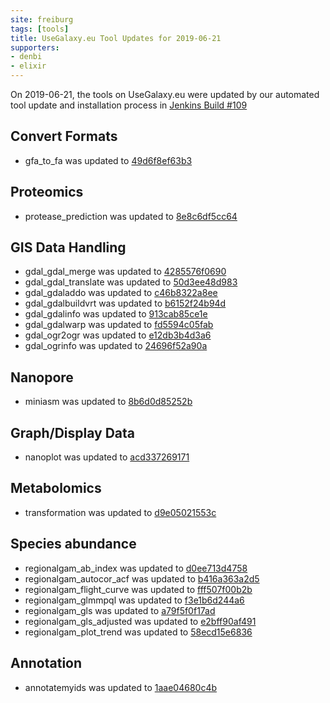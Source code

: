 ```yaml
---
site: freiburg
tags: [tools]
title: UseGalaxy.eu Tool Updates for 2019-06-21
supporters:
- denbi
- elixir
---
```


On 2019-06-21, the tools on UseGalaxy.eu were updated by our automated tool update and installation process in [Jenkins Build #109](https://build.galaxyproject.eu/job/usegalaxy-eu/job/install-tools/#109/)


## Convert Formats

- gfa_to_fa was updated to [49d6f8ef63b3](https://toolshed.g2.bx.psu.edu/view/iuc/gfa_to_fa/49d6f8ef63b3)

## Proteomics

- protease_prediction was updated to [8e8c6df5cc64](https://toolshed.g2.bx.psu.edu/view/bgruening/protease_prediction/8e8c6df5cc64)

## GIS Data Handling

- gdal_gdal_merge was updated to [4285576f0690](https://toolshed.g2.bx.psu.edu/view/ecology/gdal_gdal_merge/4285576f0690)
- gdal_gdal_translate was updated to [50d3ee48d983](https://toolshed.g2.bx.psu.edu/view/ecology/gdal_gdal_translate/50d3ee48d983)
- gdal_gdaladdo was updated to [c46b8322a8ee](https://toolshed.g2.bx.psu.edu/view/ecology/gdal_gdaladdo/c46b8322a8ee)
- gdal_gdalbuildvrt was updated to [b6152f24b94d](https://toolshed.g2.bx.psu.edu/view/ecology/gdal_gdalbuildvrt/b6152f24b94d)
- gdal_gdalinfo was updated to [913cab85ce1e](https://toolshed.g2.bx.psu.edu/view/ecology/gdal_gdalinfo/913cab85ce1e)
- gdal_gdalwarp was updated to [fd5594c05fab](https://toolshed.g2.bx.psu.edu/view/ecology/gdal_gdalwarp/fd5594c05fab)
- gdal_ogr2ogr was updated to [e12db3b4d3a6](https://toolshed.g2.bx.psu.edu/view/ecology/gdal_ogr2ogr/e12db3b4d3a6)
- gdal_ogrinfo was updated to [24696f52a90a](https://toolshed.g2.bx.psu.edu/view/ecology/gdal_ogrinfo/24696f52a90a)

## Nanopore

- miniasm was updated to [8b6d0d85252b](https://toolshed.g2.bx.psu.edu/view/iuc/miniasm/8b6d0d85252b)

## Graph/Display Data

- nanoplot was updated to [acd337269171](https://toolshed.g2.bx.psu.edu/view/iuc/nanoplot/acd337269171)

## Metabolomics

- transformation was updated to [d9e05021553c](https://toolshed.g2.bx.psu.edu/view/ethevenot/transformation/d9e05021553c)

## Species abundance

- regionalgam_ab_index was updated to [d0ee713d4758](https://toolshed.g2.bx.psu.edu/view/ecology/regionalgam_ab_index/d0ee713d4758)
- regionalgam_autocor_acf was updated to [b416a363a2d5](https://toolshed.g2.bx.psu.edu/view/ecology/regionalgam_autocor_acf/b416a363a2d5)
- regionalgam_flight_curve was updated to [fff507f00b2b](https://toolshed.g2.bx.psu.edu/view/ecology/regionalgam_flight_curve/fff507f00b2b)
- regionalgam_glmmpql was updated to [f3e1b6d244a6](https://toolshed.g2.bx.psu.edu/view/ecology/regionalgam_glmmpql/f3e1b6d244a6)
- regionalgam_gls was updated to [a79f5f0f17ad](https://toolshed.g2.bx.psu.edu/view/ecology/regionalgam_gls/a79f5f0f17ad)
- regionalgam_gls_adjusted was updated to [e2bff90af491](https://toolshed.g2.bx.psu.edu/view/ecology/regionalgam_gls_adjusted/e2bff90af491)
- regionalgam_plot_trend was updated to [58ecd15e6836](https://toolshed.g2.bx.psu.edu/view/ecology/regionalgam_plot_trend/58ecd15e6836)

## Annotation

- annotatemyids was updated to [1aae04680c4b](https://toolshed.g2.bx.psu.edu/view/iuc/annotatemyids/1aae04680c4b)

